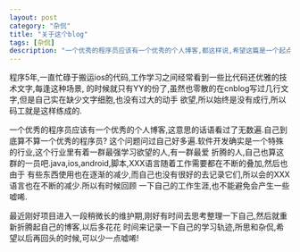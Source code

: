 ```yaml
---
layout: post
category: "杂侃"
title: "关于这个blog"
tags: [杂侃]
description: "一个优秀的程序员应该有一个优秀的个人博客,都这样说,希望这篇是一个起点"
---
```


  程序5年,一直忙碌于搬运ios的代码,工作学习之间经常看到一些比代码还优雅的技术文字,每逢这种场景,
的时候就只有YY的份了,虽然也零散的在cnblog写过几行文字,但是自己实在缺少文字细胞,也没有过大的动手
欲望,所以始终是没有成行,所以码工就是这样练成的.

  一个优秀的程序员应该有一个优秀的个人博客,这意思的话语看过了无数遍.自己到底算不算一个优秀的程序员?
这个问题问过自己好多遍.软件开发确实是一个特殊的行业,这个行业里有着一群最强学习欲望的人,有一群最爱
折腾的人,自己也算这群的一员吧.java,ios,android,脚本,XXX语言随着工作需要都在不断的叠加,然后也由于
有些东西使用也在逐渐的减少,而自己也没有很好的去记录它们,所以会的XXX语言也在不断的减少.所以有时候回顾
一下自己的工作生涯,也不能避免会产生一些嘘唏.

  最近刚好项目进入一段稍微长的维护期,刚好有时间去思考整理一下自己,然后就重新折腾起自己的博客,以后多花花
时间来记录一下自己的学习轨迹,所思和杂侃,希望以后再回头的时候,可以少一点嘘唏!
